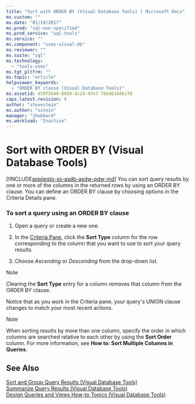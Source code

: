 ```yaml
---
title: "Sort with ORDER BY (Visual Database Tools) | Microsoft Docs"
ms.custom: ""
ms.date: "01/19/2017"
ms.prod: "sql-non-specified"
ms.prod_service: "sql-tools"
ms.service: ""
ms.component: "ssms-visual-db"
ms.reviewer: ""
ms.suite: "sql"
ms.technology: 
  - "tools-ssms"
ms.tgt_pltfrm: ""
ms.topic: "article"
helpviewer_keywords: 
  - "ORDER BY clause [Visual Database Tools]"
ms.assetid: 459f5640-8058-4c24-97e7-7bbd6168bc39
caps.latest.revision: 4
author: "stevestein"
ms.author: "sstein"
manager: "jhubbard"
ms.workload: "Inactive"
---
```

# Sort with ORDER BY (Visual Database Tools)
[!INCLUDE[appliesto-ss-asdb-asdw-pdw-md](../../includes/appliesto-ss-asdb-asdw-pdw-md.md)]
You can sort query results by one or more of the columns in the returned rows by using an ORDER BY clause. You can define an ORDER BY clause by choosing options in the Criteria Details pane.  
  
### To sort a query using an ORDER BY clause  
  
1.  Open a query or create a new one.  
  
2.  In the [Criteria Pane](../../ssms/visual-db-tools/criteria-pane-visual-database-tools.md), click the **Sort Type** column for the row corresponding to the column that you want to use to sort your query results.  
  
3.  Choose *Ascending* or *Descending* from the drop-down list.  
  
> [!NOTE]  
> Clearing the **Sort Type** entry for a column removes that column from the ORDER BY clause.  
  
Notice that as you work in the Criteria pane, your query's UNION clause changes to match your most recent actions.  
  
> [!NOTE]  
> When sorting results by more than one column, specify the order in which columns are searched relative to each other by using the **Sort Order** column. For more information, see **How to: Sort Multiple Columns in Queries**.  
  
## See Also  
[Sort and Group Query Results &#40;Visual Database Tools&#41;](../../ssms/visual-db-tools/sort-and-group-query-results-visual-database-tools.md)  
[Summarize Query Results &#40;Visual Database Tools&#41;](../../ssms/visual-db-tools/summarize-query-results-visual-database-tools.md)  
[Design Queries and Views How-to Topics &#40;Visual Database Tools&#41;](../../ssms/visual-db-tools/design-queries-and-views-how-to-topics-visual-database-tools.md)  
  
